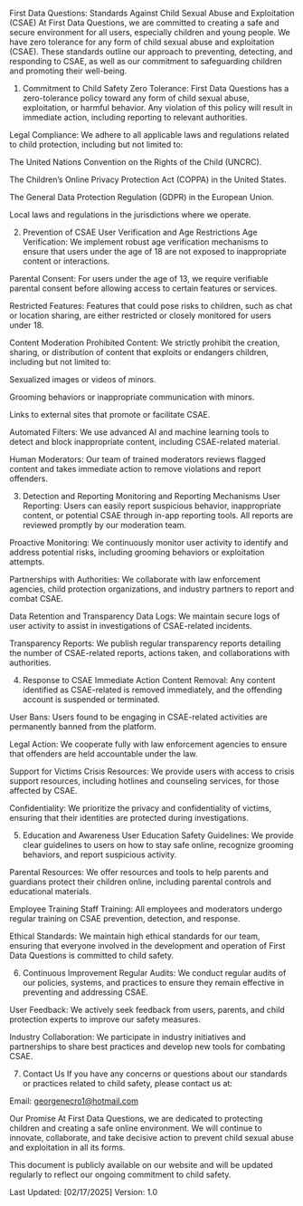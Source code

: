 First Data Questions: Standards Against Child Sexual Abuse and Exploitation (CSAE)
At First Data Questions, we are committed to creating a safe and secure environment for all users, especially children and young people. We have zero tolerance for any form of child sexual abuse and exploitation (CSAE). These standards outline our approach to preventing, detecting, and responding to CSAE, as well as our commitment to safeguarding children and promoting their well-being.

1. Commitment to Child Safety
Zero Tolerance: First Data Questions has a zero-tolerance policy toward any form of child sexual abuse, exploitation, or harmful behavior. Any violation of this policy will result in immediate action, including reporting to relevant authorities.

Legal Compliance: We adhere to all applicable laws and regulations related to child protection, including but not limited to:

The United Nations Convention on the Rights of the Child (UNCRC).

The Children’s Online Privacy Protection Act (COPPA) in the United States.

The General Data Protection Regulation (GDPR) in the European Union.

Local laws and regulations in the jurisdictions where we operate.

2. Prevention of CSAE
User Verification and Age Restrictions
Age Verification: We implement robust age verification mechanisms to ensure that users under the age of 18 are not exposed to inappropriate content or interactions.

Parental Consent: For users under the age of 13, we require verifiable parental consent before allowing access to certain features or services.

Restricted Features: Features that could pose risks to children, such as chat or location sharing, are either restricted or closely monitored for users under 18.

Content Moderation
Prohibited Content: We strictly prohibit the creation, sharing, or distribution of content that exploits or endangers children, including but not limited to:

Sexualized images or videos of minors.

Grooming behaviors or inappropriate communication with minors.

Links to external sites that promote or facilitate CSAE.

Automated Filters: We use advanced AI and machine learning tools to detect and block inappropriate content, including CSAE-related material.

Human Moderators: Our team of trained moderators reviews flagged content and takes immediate action to remove violations and report offenders.

3. Detection and Reporting
Monitoring and Reporting Mechanisms
User Reporting: Users can easily report suspicious behavior, inappropriate content, or potential CSAE through in-app reporting tools. All reports are reviewed promptly by our moderation team.

Proactive Monitoring: We continuously monitor user activity to identify and address potential risks, including grooming behaviors or exploitation attempts.

Partnerships with Authorities: We collaborate with law enforcement agencies, child protection organizations, and industry partners to report and combat CSAE.

Data Retention and Transparency
Data Logs: We maintain secure logs of user activity to assist in investigations of CSAE-related incidents.

Transparency Reports: We publish regular transparency reports detailing the number of CSAE-related reports, actions taken, and collaborations with authorities.

4. Response to CSAE
Immediate Action
Content Removal: Any content identified as CSAE-related is removed immediately, and the offending account is suspended or terminated.

User Bans: Users found to be engaging in CSAE-related activities are permanently banned from the platform.

Legal Action: We cooperate fully with law enforcement agencies to ensure that offenders are held accountable under the law.

Support for Victims
Crisis Resources: We provide users with access to crisis support resources, including hotlines and counseling services, for those affected by CSAE.

Confidentiality: We prioritize the privacy and confidentiality of victims, ensuring that their identities are protected during investigations.

5. Education and Awareness
User Education
Safety Guidelines: We provide clear guidelines to users on how to stay safe online, recognize grooming behaviors, and report suspicious activity.

Parental Resources: We offer resources and tools to help parents and guardians protect their children online, including parental controls and educational materials.

Employee Training
Staff Training: All employees and moderators undergo regular training on CSAE prevention, detection, and response.

Ethical Standards: We maintain high ethical standards for our team, ensuring that everyone involved in the development and operation of First Data Questions is committed to child safety.

6. Continuous Improvement
Regular Audits: We conduct regular audits of our policies, systems, and practices to ensure they remain effective in preventing and addressing CSAE.

User Feedback: We actively seek feedback from users, parents, and child protection experts to improve our safety measures.

Industry Collaboration: We participate in industry initiatives and partnerships to share best practices and develop new tools for combating CSAE.

7. Contact Us
If you have any concerns or questions about our standards or practices related to child safety, please contact us at:

Email: georgenecro1@hotmail.com

Our Promise
At First Data Questions, we are dedicated to protecting children and creating a safe online environment. We will continue to innovate, collaborate, and take decisive action to prevent child sexual abuse and exploitation in all its forms.

This document is publicly available on our website and will be updated regularly to reflect our ongoing commitment to child safety.

Last Updated: [02/17/2025]
Version: 1.0
